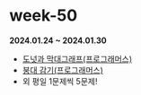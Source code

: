 # week-50

**2024.01.24 ~ 2024.01.30**

- [도넛과 막대그래프(프로그래머스)](https://school.programmers.co.kr/learn/courses/30/lessons/258711)
- [붕대 감기(프로그래머스)](https://school.programmers.co.kr/learn/courses/30/lessons/250137)
- 외 평일 1문제씩 5문제!
